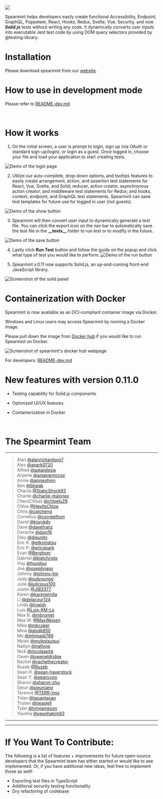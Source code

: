 ![](/public/spearmint_crop.png)

Spearmint helps developers easily create functional Accessibility, Endpoint, GraphQL, Puppeteer, React, Hooks, Redux, Svelte, Vue, Security, and now **_Solid.js_** tests without writing any code. It dynamically converts user inputs into executable Jest test code by using DOM query selectors provided by @testing-library.

# Installation 
Please download spearmint from our [website](https://www.spearmintjs.com/).


# How to use in development mode

Please refer to [README-dev.md](https://github.com/open-source-labs/spearmint/blob/main/README-dev.md)

<br>


# How it works


1.  On the initial screen, a user is prompt to login, sign up (via OAuth or standard sign-up/login), or login as a guest. Once logged in, choose your file and load your application to start creating tests.

![Demo of the login page](/public/LoginDemo.gif)

2.  Utilize our auto-complete, drop-down options, and tooltips features to easily create arrangement, action, and assertion test statements for React, Vue, Svelte, and Solid; reducer, action creator, asynchronous action creator, and middleware test statements for Redux; and hooks, context, endpoint, and GraphQL test statements. Spearmint can save test templates for future use for logged in user (not guests). 

![Demo of the show button](/public/ShowDemo.gif)

3.  Spearmint will then convert user input to dynamically generate a test file. You can click the export icon on the nav bar to automatically save the test file in the **\_\_tests\_\_** folder to run test or to modify in the future.

![Demo of the save button](/public/SaveDemo.gif)    


4.  Lastly click **Run Test** button and follow the guide on the popup and click what type of test you would like to perform.
![Demo of the run button](/public/RunDemo.gif)

5. Spearmint v.0.11 now supports Solid.js, an up-and-coming front-end JavaScript library.

![Screenshot of the solid panel](/public/demo.png)

# Containerization with Docker
Spearmint is now available as an OCI-compliant container image via Docker. 

Windows and Linux users may access Spearmint by running a Docker image.

Please pull down the image from [Docker hub](https://hub.docker.com/repository/docker/spearmintoslabs/spearmint) if you would like to run Spearmint on Docker. 

![Screenshot of spearmint's docker hub webpage](/public/docker.png)

For developers: [README-dev.md](https://github.com/open-source-labs/spearmint/blob/main/README-dev.md)

# New features with version 0.11.0

* Testing capability for Solid.js components

* Optimized UI/UX features

* Containerization in Docker

<br>

# The Spearmint Team
<hr>

> Alan [@alanrichardson7](https://github.com/alanrichardson7) <br />
> Alex [@apark0720](https://github.com/apark0720) <br />
> Alfred  [@astaiglesia](https://github.com/astaiglesia) <br />
> Anjanie [@anjaniemccoy](https://github.com/anjaniemccoy) <br />
> Annie  [@annieshinn](https://github.com/annieshinn) <br />
> Ben [@bkwak](https://github.com/bkwak) <br />
> Chacta [@StaticShock93](https://github.com/StaticShock93) <br />
> Charlie [@charlie-maloney](https://github.com/charlie-maloney) <br /> 
> Chen(Chloe) [@chloelu29](https://github.com/chloelu29) <br />
> Chloe [@HeyItsChloe](https://github.com/HeyItsChloe) <br />
> Chris [@cptcheng](https://github.com/cptcheng) <br />
> Cornelius [@corneeltron](https://github.com/corneeltron) <br />
> David [@koyykdy](https://github.com/koyykdy) <br />
> Dave [@davefranz](https://github.com/davefranz) <br />
> Deriante [@dsin16](https://github.com/dsin16) <br />
> Dieu [@dieunity](https://github.com/dieunity) <br />
> Eric K. [@etkomatsu](https://github.com/etkomatsu) <br />
> Eric P. [@ericgpark](https://github.com/ericgpark) <br />
> Evan [@Berghoer](https://github.com/Berghoer) <br /> 
> Gabriel [@bielchristo](https://github.com/bielchristo) <br />
> Huy [@huyqbui](https://github.com/huyqbui) <br />
> Joe [@josephnagy](https://github.com/Josephnagy) <br />
> Johnny [@johnny-lim](https://github.com/johnny-lim) <br />
> Judy [@judysongg](https://github.com/judysongg) <br />
> Julie [@julicious100](https://github.com/julicious100) <br />
> Justin [@JIB3377](https://github.com/JIB3377) <br />
> Karen [@karenpinilla](https://github.com/karenpinilla) <br /> 
> Li [@delacour124](https://github.com/delacour124) <br />
> Linda [@lcwish](https://github.com/lcwish) <br />
> Luis [@Luis-KM-Lo](https://github.com/Luis-KM-Lo) <br />
> Max B. [@mbromet](https://github.com/mbromet) <br />
> Max W. [@MaxWeisen](https://github.com/MaxWeisen) <br />
> Mike [@mbcoker](https://github.com/mbcoker) <br />
> Mina [@alsdk850](https://github.com/alsdk850) <br />
> Mo [@mhmaidi789](https://github.com/mhmaidi789) <br /> 
> Myles [@mylestsutsui](https://github.com/mylestsutsui) <br />
> Natlyn [@natlynp](https://github.com/natlynp) <br /> 
> Nick [@nicolaspita](https://github.com/nicolaspita) <br />
> Owen [@oweneldridge](https://github.com/oweneldridge) <br />
> Rachel [@rachethecreator](https://github.com/rachethecreator) <br />
> Ruzeb [@Ruzeb](https://github.com/Ruzeb) <br />
> Sean H. [@sean-haverstock](https://github.com/Sean-Haverstock) <br /> 
> Sean Y. [@seanyyoo](https://github.com/seanyyoo) <br />
> Sharon [@sharon-zhu](https://github.com/sharon-zhu) <br /> 
> Sieun [@sieunjang](https://github.com/sieunjang) <br />
> Terence [@TERR-inss](https://github.com/TERR-inss) <br />
> Tolan [@taoantaoan](https://github.com/taoantaoan) <br />
> Tristen [@twastell](https://github.com/twastell) <br />
> Tyler [@tytyjameson](https://github.com/tytyjameson) <br />
> Yeunha [@yeunhakim93](https://github.com/yeunhakim93)
<hr>

***

# If You Want To Contribute: 
The following is a list of features + improvements for future open-source developers that the Spearmint team has either started or would like to see implemented. Or, if you have additional new ideas, feel free to implement those as well! 
- Exporting test files in TypeScript
- Additional security testing functionality 
- Dry refactoring of codebase